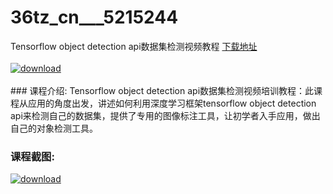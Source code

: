 # 36tz_cn___5215244
Tensorflow object detection api数据集检测视频教程
[下载地址](http://www.36tz.cn/article/5215244 "下载地址")
<br/></br>[![download](http://36tz.cn/muke_img/2020_09_1-24-300x205.png "下载地址")](http://www.36tz.cn/article/5215244 "下载地址")
<br/></br>### 课程介绍:
Tensorflow object detection api数据集检测视频培训教程：此课程从应用的角度出发，讲述如何利用深度学习框架tensorflow object detection api来检测自己的数据集，提供了专用的图像标注工具，让初学者入手应用，做出自己的对象检测工具。

### 课程截图:
[![download](http://36tz.cn/muke_img/2020_09_2-23.png "下载地址")](http://www.36tz.cn/article/5215244 "下载地址")
